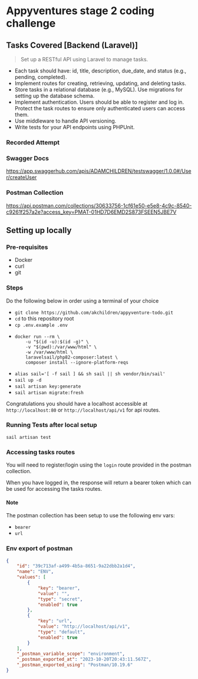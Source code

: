 # Appyventures stage 2 coding challenge

## Tasks Covered [Backend (Laravel)]

> Set up a RESTful API using Laravel to manage tasks.
- Each task should have: id, title, description, due_date, and status (e.g., pending, completed).
- Implement routes for creating, retrieving, updating, and deleting tasks.
- Store tasks in a relational database (e.g., MySQL). Use migrations for setting up the database schema.
- Implement authentication. Users should be able to register and log in. Protect the task routes to ensure only authenticated users can access them.
- Use middleware to handle API versioning.
- Write tests for your API endpoints using PHPUnit.

### Recorded Attempt

### Swagger Docs
https://app.swaggerhub.com/apis/ADAMCHILDREN/testswagger/1.0.0#/User/createUser

### Postman Collection
https://api.postman.com/collections/30633756-1cf61e50-e5e8-4c9c-8540-c9261f257a2e?access_key=PMAT-01HD7D6EMD2S873FSEEN5JBE7V

## Setting up locally
### Pre-requisites
- Docker
- curl
- git

### Steps
Do the following below in order using a terminal of your choice
- `git clone https://github.com/akchildren/appyventure-todo.git`
-  `cd` to this repository root
-  `cp .env.example .env`
- 
    ```shell
    docker run --rm \
        -u "$(id -u):$(id -g)" \
        -v "$(pwd):/var/www/html" \
        -w /var/www/html \
        laravelsail/php82-composer:latest \
        composer install --ignore-platform-reqs
    ```
- `alias sail='[ -f sail ] && sh sail || sh vendor/bin/sail'`
- `sail up -d`
- `sail artisan key:generate`
- `sail artisan migrate:fresh`

Congratulations you should have a localhost accessible at `http://localhost:80` or `http://localhost/api/v1` for api routes.

### Running Tests after local setup
`sail artisan test`

### Accessing tasks routes
You will need to register/login using the `login` route provided in the postman collection.

When you have logged in, the response will return a bearer token which can be used for accessing the tasks routes.

#### Note
The postman collection has been setup to use the following env vars:
- `bearer`
- `url`

### Env export of postman
```json
{
	"id": "39c713af-a499-4b5a-8651-9a22dbb2a1d4",
	"name": "ENV",
	"values": [
		{
			"key": "bearer",
			"value": "",
			"type": "secret",
			"enabled": true
		},
		{
			"key": "url",
			"value": "http://localhost/api/v1",
			"type": "default",
			"enabled": true
		}
	],
	"_postman_variable_scope": "environment",
	"_postman_exported_at": "2023-10-20T20:43:11.567Z",
	"_postman_exported_using": "Postman/10.19.6"
}
```
